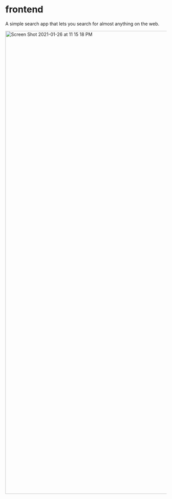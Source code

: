# frontend


A simple search app that lets you search for almost anything on the web.


<img width="1440" alt="Screen Shot 2021-01-26 at 11 15 18 PM" src="https://user-images.githubusercontent.com/55229179/105946815-9389ab80-602d-11eb-8ea7-f35c20bd1759.png">
